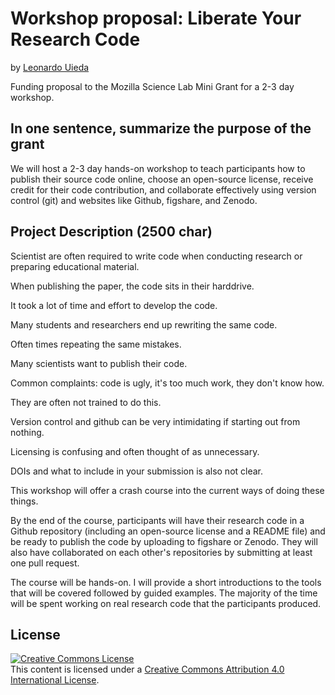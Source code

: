 # Workshop proposal: Liberate Your Research Code

by [Leonardo Uieda](http://www.leouieda.com)

Funding proposal to the Mozilla Science Lab Mini Grant for a 2-3 day workshop.


## In one sentence, summarize the purpose of the grant

We will host a 2-3 day hands-on workshop to teach participants how to publish
their source code online, choose an open-source license, receive credit for
their code contribution, and collaborate effectively using version control
(git) and websites like Github, figshare, and Zenodo.


## Project Description (2500 char)

Scientist are often required to write code when conducting research or
preparing educational material.

When publishing the paper, the code sits in their harddrive.

It took a lot of time and effort to develop the code.

Many students  and researchers end up rewriting the same code.

Often times repeating the same mistakes.

Many scientists want to publish their code.

Common complaints: code is ugly, it's too much work, they don't know how.

They are often not trained to do this.

Version control and github can be very intimidating if starting out from
nothing.

Licensing is confusing and often thought of as unnecessary.

DOIs and what to include in your submission is also not clear.

This workshop will offer a crash course into the current ways of doing these
things.


By the end of the course, participants will have their research code in a
Github repository (including an open-source license and a README file) and be
ready to publish the code by uploading to figshare or Zenodo.  They will also
have collaborated on each other's repositories by submitting at least one pull
request.

The course will be hands-on. I will provide a short introductions to the tools
that will be covered followed by guided examples. The majority of the time will
be spent working on real research code that the participants produced.


## License

<a rel="license" href="http://creativecommons.org/licenses/by/4.0/"><img
alt="Creative Commons License" style="border-width:0"
src="https://i.creativecommons.org/l/by/4.0/88x31.png" /></a><br>
This content is licensed under a <a rel="license"
href="http://creativecommons.org/licenses/by/4.0/">Creative Commons Attribution
4.0 International License</a>.


